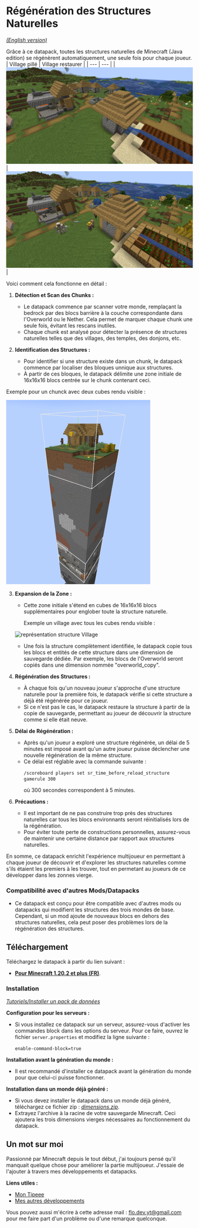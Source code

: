 # Régénération des Structures Naturelles

[*(English version)*](https://github.com/FloDev-yt/Structure_reloading)

Grâce à ce datapack, toutes les structures naturelles de Minecraft (Java edition) se régénèrent automatiquement, une seule fois pour chaque joueur.
| Village pillé | Village restaurer |
| --- | --- |
| ![Village pillé](https://github.com/FloDev-yt/Structure_reloading/blob/assets/village_pillé.png) | ![Village restaurer](https://github.com/FloDev-yt/Structure_reloading/blob/assets/village_restaure.png) |


 Voici comment cela fonctionne en détail :

1. **Détection et Scan des Chunks :**
   - Le datapack commence par scanner votre monde, remplaçant la bedrock par des blocs barrière à la couche correspondante dans l'Overworld ou le Nether. Cela permet de marquer chaque chunk une seule fois, évitant les rescans inutiles.
   - Chaque chunk est analysé pour détecter la présence de structures naturelles telles que des villages, des temples, des donjons, etc.

2. **Identification des Structures :**
   - Pour identifier si une structure existe dans un chunk, le datapack commence par localiser des bloques unnique aux structures. 
   - À partir de ces bloques, le datapack délimite une zone initiale de 16x16x16 blocs centrée sur le chunk contenant ceci.

Exemple pour un chunck avec deux cubes rendu visible :

<img src="https://github.com/FloDev-yt/Structure_reloading/blob/assets/chunck.png" width="389" height="496"/>


3. **Expansion de la Zone :**
   - Cette zone initiale s'étend en cubes de 16x16x16 blocs supplémentaires pour englober toute la structure naturelle.

      Exemple un village avec tous les cubes rendu visible :

   ![représentation structure Village](https://github.com/FloDev-yt/Structure_reloading/blob/assets/village_all_portion.png)

   - Une fois la structure complètement identifiée, le datapack copie tous les blocs et entités de cette structure dans une dimension de sauvegarde dédiée. Par exemple, les blocs de l'Overworld seront copiés dans une dimension nommée "overworld_copy".

4. **Régénération des Structures :**
   - À chaque fois qu'un nouveau joueur s'approche d'une structure naturelle pour la première fois, le datapack vérifie si cette structure a déjà été régénérée pour ce joueur.
   - Si ce n'est pas le cas, le datapack restaure la structure à partir de la copie de sauvegarde, permettant au joueur de découvrir la structure comme si elle était neuve.

5. **Délai de Régénération :**
   - Après qu'un joueur a exploré une structure régénérée, un délai de 5 minutes est imposé avant qu'un autre joueur puisse déclencher une nouvelle régénération de la même structure.
   - Ce délai est réglable avec la commande suivante :
     ```
     /scoreboard players set sr_time_before_reload_structure gamerule 300
     ```
     où 300 secondes correspondent à 5 minutes.

6. **Précautions :**
   - Il est important de ne pas construire trop près des structures naturelles car tous les blocs environnants seront réinitialisés lors de la régénération.
   - Pour éviter toute perte de constructions personnelles, assurez-vous de maintenir une certaine distance par rapport aux structures naturelles.

En somme, ce datapack enrichit l'expérience multijoueur en permettant à chaque joueur de découvrir et d'explorer les structures naturelles comme s'ils étaient les premiers à les trouver, tout en permetant au joueurs de ce développer dans les zonnes vierge.

 ### Compatibilité avec d'autres Mods/Datapacks
  - Ce datapack est conçu pour être compatible avec d'autres mods ou datapacks qui modifient les structures des trois mondes de base. Cependant, si un mod ajoute de nouveaux blocs en dehors des structures naturelles, cela peut poser des problèmes lors de la régénération des structures.

## Téléchargement

 Téléchargez le datapack à partir du lien suivant : 
 
 - [**Pour Minecraft 1.20.2 et plus (FR)**](https://github.com/FloDev-yt/Structure_reloading//releases/tag/MC-1.20.2_FR).


### Installation

[*Tutoriels/Installer un pack de données*](https://fr.minecraft.wiki/w/Tutoriels/Installer_un_pack_de_données)

**Configuration pour les serveurs :**
   - Si vous installez ce datapack sur un serveur, assurez-vous d'activer les commandes block dans les options du serveur. Pour ce faire, ouvrez le fichier `server.properties` et modifiez la ligne suivante :

     ```properties
     enable-command-block=true
     ```

**Installation avant la génération du monde :**
   - Il est recommandé d'installer ce datapack avant la génération du monde pour que celui-ci puisse fonctionner.

**Installation dans un monde déjà généré :**
   - Si vous devez installer le datapack dans un monde déjà généré, téléchargez ce fichier zip : [*dimensions.zip*](https://github.com/FloDev-yt/Structure_reloading/releases/download/MC-1.20.2_FR/dimensions.zip).
   - Extrayez l'archive à la racine de votre sauvegarde Minecraft. Ceci ajoutera les trois dimensions vierges nécessaires au fonctionnement du datapack.


## Un mot sur moi

Passionné par Minecraft depuis le tout début, j'ai toujours pensé qu'il manquait quelque chose pour améliorer la partie multijoueur. J'essaie de l'ajouter à travers mes développements et datapacks.

**Liens utiles :**
- [Mon Tipeee](https://fr.tipeee.com/flo-dev)
- [Mes autres développements](https://github.com/FloDev-yt?tab=repositories)

Vous pouvez aussi m'écrire à cette adresse mail : [flo.dev.yt@gmail.com](mailto:flo.dev.yt@gmail.com) pour me faire part d'un problème ou d'une remarque quelconque.